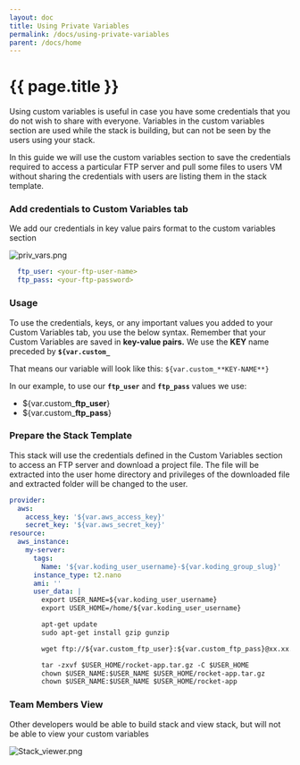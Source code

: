 ```yaml
---
layout: doc
title: Using Private Variables
permalink: /docs/using-private-variables
parent: /docs/home
---
```


# {{ page.title }}

Using custom variables is useful in case you have some credentials that you do not wish to share with everyone. Variables in the custom variables section are used while the stack is building, but can not be seen by the users using your stack.

In this guide we will use the custom variables section to save the credentials required to access a particular FTP server and pull some files to users VM without sharing the credentials with users are listing them in the stack template.

### Add credentials to Custom Variables tab

We add our credentials in key value pairs format to the custom variables section

![priv_vars.png][1]

```yaml
  ftp_user: <your-ftp-user-name>
  ftp_pass: <your-ftp-password>
```

### Usage

To use the credentials, keys, or any important values you added to your Custom Variables tab, you use the below syntax. Remember that your Custom Variables are saved in **key-value pairs.** We use the **KEY** name preceded by **`${var.custom_`**

That means our variable will look like this: `${var.custom_**KEY-NAME**}`

In our example, to use our **`ftp_user`** and **`ftp_pass`** values we use:

* ${var.custom_**ftp_user**}
* ${var.custom_**ftp_pass**}

### Prepare the Stack Template

This stack will use the credentials defined in the Custom Variables section to access an FTP server and download a project file. The file will be extracted into the user home directory and privileges of the downloaded file and extracted folder will be changed to the user.

```yaml
provider:
  aws:
    access_key: '${var.aws_access_key}'
    secret_key: '${var.aws_secret_key}'
resource:
  aws_instance:
    my-server:
      tags:
        Name: '${var.koding_user_username}-${var.koding_group_slug}'
      instance_type: t2.nano
      ami: ''
      user_data: |
        export USER_NAME=${var.koding_user_username}
        export USER_HOME=/home/${var.koding_user_username}

        apt-get update
        sudo apt-get install gzip gunzip

        wget ftp://${var.custom_ftp_user}:${var.custom_ftp_pass}@xx.xx.xx.xx/rocket-app.tar.gz -P $USER_HOME

        tar -zxvf $USER_HOME/rocket-app.tar.gz -C $USER_HOME
        chown $USER_NAME:$USER_NAME $USER_HOME/rocket-app.tar.gz
        chown $USER_NAME:$USER_NAME $USER_HOME/rocket-app
```

### Team Members View

Other developers would be able to build stack and view stack, but will not be able to view your custom variables

![Stack_viewer.png][2]

[1]: https://www.koding.com/hs-fs/hubfs/Koding-Guide_Teams/private-vars/priv_vars.png?t=1473370419565&width=894&height=215&name=priv_vars.png "priv_vars.png"
[2]: https://www.koding.com/hs-fs/hubfs/Koding-Guide_Teams/private-vars/Stack_viewer.png?t=1473370419565&width=894&height=560&name=Stack_viewer.png "Stack_viewer.png"
